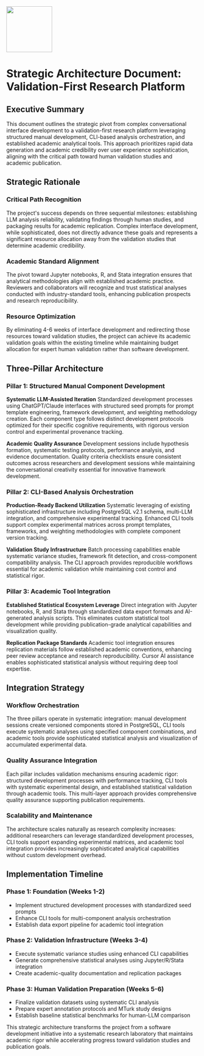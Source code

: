 <img src="https://r2cdn.perplexity.ai/pplx-full-logo-primary-dark%402x.png" class="logo" width="120"/>

# Strategic Architecture Document: Validation-First Research Platform

## **Executive Summary**

This document outlines the strategic pivot from complex conversational interface development to a validation-first research platform leveraging structured manual development, CLI-based analysis orchestration, and established academic analytical tools. This approach prioritizes rapid data generation and academic credibility over user experience sophistication, aligning with the critical path toward human validation studies and academic publication.

## **Strategic Rationale**

### **Critical Path Recognition**

The project's success depends on three sequential milestones: establishing LLM analysis reliability, validating findings through human studies, and packaging results for academic replication. Complex interface development, while sophisticated, does not directly advance these goals and represents a significant resource allocation away from the validation studies that determine academic credibility.

### **Academic Standard Alignment**

The pivot toward Jupyter notebooks, R, and Stata integration ensures that analytical methodologies align with established academic practice. Reviewers and collaborators will recognize and trust statistical analyses conducted with industry-standard tools, enhancing publication prospects and research reproducibility.

### **Resource Optimization**

By eliminating 4-6 weeks of interface development and redirecting those resources toward validation studies, the project can achieve its academic validation goals within the existing timeline while maintaining budget allocation for expert human validation rather than software development.

## **Three-Pillar Architecture**

### **Pillar 1: Structured Manual Component Development**

**Systematic LLM-Assisted Iteration**
Standardized development processes using ChatGPT/Claude interfaces with structured seed prompts for prompt template engineering, framework development, and weighting methodology creation. Each component type follows distinct development protocols optimized for their specific cognitive requirements, with rigorous version control and experimental provenance tracking.

**Academic Quality Assurance**
Development sessions include hypothesis formation, systematic testing protocols, performance analysis, and evidence documentation. Quality criteria checklists ensure consistent outcomes across researchers and development sessions while maintaining the conversational creativity essential for innovative framework development.

### **Pillar 2: CLI-Based Analysis Orchestration**

**Production-Ready Backend Utilization**
Systematic leveraging of existing sophisticated infrastructure including PostgreSQL v2.1 schema, multi-LLM integration, and comprehensive experimental tracking. Enhanced CLI tools support complex experimental matrices across prompt templates, frameworks, and weighting methodologies with complete component version tracking.

**Validation Study Infrastructure**
Batch processing capabilities enable systematic variance studies, framework fit detection, and cross-component compatibility analysis. The CLI approach provides reproducible workflows essential for academic validation while maintaining cost control and statistical rigor.

### **Pillar 3: Academic Tool Integration**

**Established Statistical Ecosystem Leverage**
Direct integration with Jupyter notebooks, R, and Stata through standardized data export formats and AI-generated analysis scripts. This eliminates custom statistical tool development while providing publication-grade analytical capabilities and visualization quality.

**Replication Package Standards**
Academic tool integration ensures replication materials follow established academic conventions, enhancing peer review acceptance and research reproducibility. Cursor AI assistance enables sophisticated statistical analysis without requiring deep tool expertise.

## **Integration Strategy**

### **Workflow Orchestration**

The three pillars operate in systematic integration: manual development sessions create versioned components stored in PostgreSQL, CLI tools execute systematic analyses using specified component combinations, and academic tools provide sophisticated statistical analysis and visualization of accumulated experimental data.

### **Quality Assurance Integration**

Each pillar includes validation mechanisms ensuring academic rigor: structured development processes with performance tracking, CLI tools with systematic experimental design, and established statistical validation through academic tools. This multi-layer approach provides comprehensive quality assurance supporting publication requirements.

### **Scalability and Maintenance**

The architecture scales naturally as research complexity increases: additional researchers can leverage standardized development processes, CLI tools support expanding experimental matrices, and academic tool integration provides increasingly sophisticated analytical capabilities without custom development overhead.

## **Implementation Timeline**

### **Phase 1: Foundation (Weeks 1-2)**

- Implement structured development processes with standardized seed prompts
- Enhance CLI tools for multi-component analysis orchestration
- Establish data export pipeline for academic tool integration


### **Phase 2: Validation Infrastructure (Weeks 3-4)**

- Execute systematic variance studies using enhanced CLI capabilities
- Generate comprehensive statistical analyses using Jupyter/R/Stata integration
- Create academic-quality documentation and replication packages


### **Phase 3: Human Validation Preparation (Weeks 5-6)**

- Finalize validation datasets using systematic CLI analysis
- Prepare expert annotation protocols and MTurk study designs
- Establish baseline statistical benchmarks for human-LLM comparison

This strategic architecture transforms the project from a software development initiative into a systematic research laboratory that maintains academic rigor while accelerating progress toward validation studies and publication goals.


